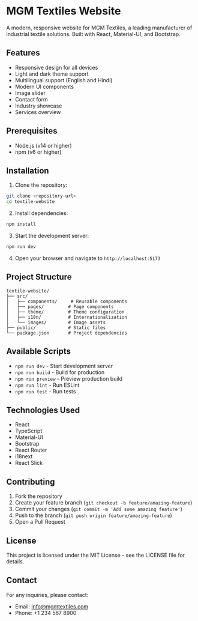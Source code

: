 # MGM Textiles Website

A modern, responsive website for MGM Textiles, a leading manufacturer of industrial textile solutions. Built with React, Material-UI, and Bootstrap.

## Features

- Responsive design for all devices
- Light and dark theme support
- Multilingual support (English and Hindi)
- Modern UI components
- Image slider
- Contact form
- Industry showcase
- Services overview

## Prerequisites

- Node.js (v14 or higher)
- npm (v6 or higher)

## Installation

1. Clone the repository:
```bash
git clone <repository-url>
cd textile-website
```

2. Install dependencies:
```bash
npm install
```

3. Start the development server:
```bash
npm run dev
```

4. Open your browser and navigate to `http://localhost:5173`

## Project Structure

```
textile-website/
├── src/
│   ├── components/     # Reusable components
│   ├── pages/         # Page components
│   ├── theme/         # Theme configuration
│   ├── i18n/          # Internationalization
│   └── images/        # Image assets
├── public/            # Static files
└── package.json       # Project dependencies
```

## Available Scripts

- `npm run dev` - Start development server
- `npm run build` - Build for production
- `npm run preview` - Preview production build
- `npm run lint` - Run ESLint
- `npm run test` - Run tests

## Technologies Used

- React
- TypeScript
- Material-UI
- Bootstrap
- React Router
- i18next
- React Slick

## Contributing

1. Fork the repository
2. Create your feature branch (`git checkout -b feature/amazing-feature`)
3. Commit your changes (`git commit -m 'Add some amazing feature'`)
4. Push to the branch (`git push origin feature/amazing-feature`)
5. Open a Pull Request

## License

This project is licensed under the MIT License - see the LICENSE file for details.

## Contact

For any inquiries, please contact:
- Email: info@mgmtextiles.com
- Phone: +1 234 567 8900
